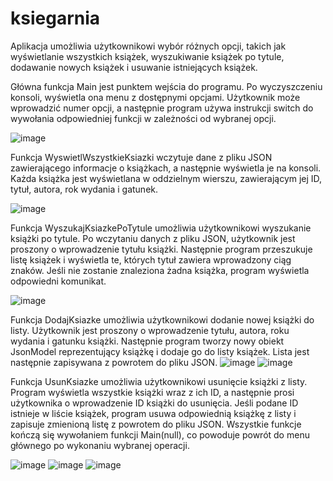 # ksiegarnia

Aplikacja umożliwia użytkownikowi wybór różnych opcji, takich jak wyświetlanie wszystkich książek, wyszukiwanie książek po tytule, dodawanie nowych książek i usuwanie istniejących książek.

Główna funkcja Main jest punktem wejścia do programu. Po wyczyszczeniu konsoli, wyświetla ona menu z dostępnymi opcjami. Użytkownik może wprowadzić numer opcji, a następnie program używa instrukcji switch do wywołania odpowiedniej funkcji w zależności od wybranej opcji.

![image](https://github.com/lemur112/Books-Managment/assets/105245169/2535133d-18fc-41a2-b175-a239aede1a9f)


Funkcja WyswietlWszystkieKsiazki wczytuje dane z pliku JSON zawierającego informacje o książkach, a następnie wyświetla je na konsoli. Każda książka jest wyświetlana w oddzielnym wierszu, zawierającym jej ID, tytuł, autora, rok wydania i gatunek.

![image](https://github.com/lemur112/Books-Managment/assets/105245169/92bc7893-d696-4656-aadd-9952edc84053)


Funkcja WyszukajKsiazkePoTytule umożliwia użytkownikowi wyszukanie książki po tytule. Po wczytaniu danych z pliku JSON, użytkownik jest proszony o wprowadzenie tytułu książki. Następnie program przeszukuje listę książek i wyświetla te, których tytuł zawiera wprowadzony ciąg znaków. Jeśli nie zostanie znaleziona żadna książka, program wyświetla odpowiedni komunikat.

![image](https://github.com/lemur112/Books-Managment/assets/105245169/20e70c68-78f7-4e63-80c3-13ccea4246d2)

Funkcja DodajKsiazke umożliwia użytkownikowi dodanie nowej książki do listy. Użytkownik jest proszony o wprowadzenie tytułu, autora, roku wydania i gatunku książki. Następnie program tworzy nowy obiekt JsonModel reprezentujący książkę i dodaje go do listy książek. Lista jest następnie zapisywana z powrotem do pliku JSON.
![image](https://github.com/lemur112/Books-Managment/assets/105245169/fdd3046e-f5cf-40d3-b68c-de576ac3bd88)
![image](https://github.com/lemur112/Books-Managment/assets/105245169/0374bb72-d903-41d5-b78e-9a2a8bb9784e)


Funkcja UsunKsiazke umożliwia użytkownikowi usunięcie książki z listy. Program wyświetla wszystkie książki wraz z ich ID, a następnie prosi użytkownika o wprowadzenie ID książki do usunięcia. Jeśli podane ID istnieje w liście książek, program usuwa odpowiednią książkę z listy i zapisuje zmienioną listę z powrotem do pliku JSON.
Wszystkie funkcje kończą się wywołaniem funkcji Main(null), co powoduje powrót do menu głównego po wykonaniu wybranej operacji.

![image](https://github.com/lemur112/Books-Managment/assets/105245169/0a8eae0a-7a12-41fc-a90a-49b43329369d)
![image](https://github.com/lemur112/Books-Managment/assets/105245169/1747d4e0-538b-4719-8d1d-3e308700c878)
![image](https://github.com/lemur112/Books-Managment/assets/105245169/b0bdfe59-4619-4f92-90f2-1ade99066b89)




